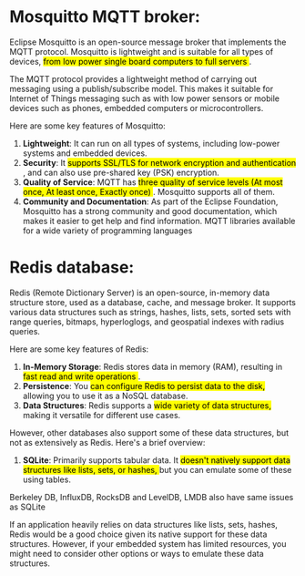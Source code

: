 # Mosquitto MQTT broker:

Eclipse Mosquitto is an open-source message broker that implements the MQTT protocol. Mosquitto is lightweight and is suitable for all types of devices, <mark> from low power single board computers to full servers </mark>.

The MQTT protocol provides a lightweight method of carrying out messaging using a publish/subscribe model. This makes it suitable for Internet of Things messaging such as with low power sensors or mobile devices such as phones, embedded computers or microcontrollers.

Here are some key features of Mosquitto:

1. **Lightweight**: It can run on all types of systems, including low-power systems and embedded devices.
2. **Security**: It <mark> supports SSL/TLS for network encryption and authentication </mark>, and can also use pre-shared key (PSK) encryption.
3. **Quality of Service**: MQTT has <mark> three quality of service levels (At most once, At least once, Exactly once) </mark>. Mosquitto supports all of them.
4. **Community and Documentation**: As part of the Eclipse Foundation, Mosquitto has a strong community and good documentation, which makes it easier to get help and find information. MQTT libraries available for a wide variety of programming languages

# Redis database:

Redis (Remote Dictionary Server) is an open-source, in-memory data structure store, used as a database, cache, and message broker. It supports various data structures such as strings, hashes, lists, sets, sorted sets with range queries, bitmaps, hyperloglogs, and geospatial indexes with radius queries.

Here are some key features of Redis:

1. **In-Memory Storage**: Redis stores data in memory (RAM), resulting in <mark> fast read and write operations </mark>.
2. **Persistence**: You <mark> can configure Redis to persist data to the disk, </mark> allowing you to use it as a NoSQL database.
3. **Data Structures**: Redis supports a <mark> wide variety of data structures, </mark> making it versatile for different use cases.

However, other databases also support some of these data structures, but not as extensively as Redis. Here's a brief overview:

1. **SQLite**: Primarily supports tabular data. It <mark> doesn't natively support data structures like lists, sets, or hashes, </mark> but you can emulate some of these using tables.

Berkeley DB, InfluxDB, RocksDB and LevelDB, LMDB also have same issues as SQLite

If an application heavily relies on data structures like lists, sets, hashes, Redis would be a good choice given its native support for these data structures. However, if your embedded system has limited resources, you might need to consider other options or ways to emulate these data structures.
